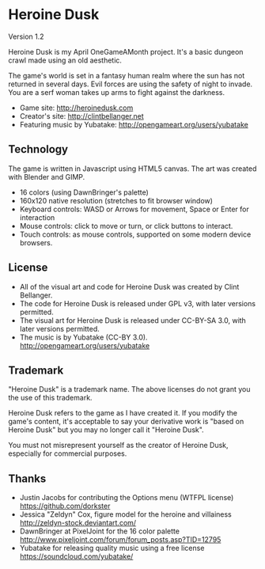 # Heroine Dusk

Version 1.2

Heroine Dusk is my April OneGameAMonth project. It's a basic dungeon crawl made using an old aesthetic.

The game's world is set in a fantasy human realm where the sun has not returned in several days. Evil forces are using the safety of night to invade. You are a serf woman takes up arms to fight against the darkness.

* Game site: http://heroinedusk.com
* Creator's site: http://clintbellanger.net
* Featuring music by Yubatake: http://opengameart.org/users/yubatake

## Technology

The game is written in Javascript using HTML5 canvas. The art was created with Blender and GIMP.

* 16 colors (using DawnBringer's palette)
* 160x120 native resolution (stretches to fit browser window)
* Keyboard controls: WASD or Arrows for movement, Space or Enter for interaction
* Mouse controls: click to move or turn, or click buttons to interact.
* Touch controls: as mouse controls, supported on some modern device browsers.

## License

* All of the visual art and code for Heroine Dusk was created by Clint Bellanger.
* The code for Heroine Dusk is released under GPL v3, with later versions permitted.
* The visual art for Heroine Dusk is released under CC-BY-SA 3.0, with later versions permitted.
* The music is by Yubatake (CC-BY 3.0). http://opengameart.org/users/yubatake

## Trademark

"Heroine Dusk" is a trademark name. The above licenses do not grant you the use of this trademark.

Heroine Dusk refers to the game as I have created it. If you modify the game's content, it's acceptable to say your derivative work is "based on Heroine Dusk" but you may no longer call it "Heroine Dusk".

You must not misrepresent yourself as the creator of Heroine Dusk, especially for commercial purposes.

## Thanks

* Justin Jacobs for contributing the Options menu (WTFPL license) https://github.com/dorkster
* Jessica "Zeldyn" Cox, figure model for the heroine and villainess http://zeldyn-stock.deviantart.com/
* DawnBringer at PixelJoint for the 16 color palette http://www.pixeljoint.com/forum/forum_posts.asp?TID=12795
* Yubatake for releasing quality music using a free license https://soundcloud.com/yubatake/

